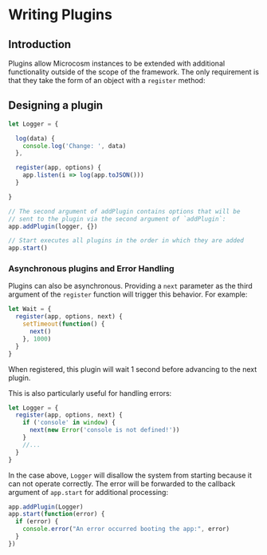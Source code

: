 # Writing Plugins

## Introduction

Plugins allow Microcosm instances to be extended with additional
functionality outside of the scope of the framework. The only
requirement is that they take the form of an object with a `register`
method:

## Designing a plugin

```javascript
let Logger = {

  log(data) {
    console.log('Change: ', data)
  },

  register(app, options) {
    app.listen(i => log(app.toJSON()))
  }

}

// The second argument of addPlugin contains options that will be
// sent to the plugin via the second argument of `addPlugin`:
app.addPlugin(logger, {})

// Start executes all plugins in the order in which they are added
app.start()
```

### Asynchronous plugins and Error Handling

Plugins can also be asynchronous. Providing a `next` parameter as the
third argument of the `register` function will trigger this
behavior. For example:

```javascript
let Wait = {
  register(app, options, next) {
    setTimeout(function() {
      next()
    }, 1000)
  }
}
```

When registered, this plugin will wait 1 second before advancing to
the next plugin.

This is also particularly useful for handling errors:

```javascript
let Logger = {
  register(app, options, next) {
    if ('console' in window) {
      next(new Error('console is not defined!'))
    }
    //...
  }
}
```

In the case above, `Logger` will disallow the system from starting
because it can not operate correctly. The error will be forwarded to
the callback argument of `app.start` for additional processing:

```javascript
app.addPlugin(Logger)
app.start(function(error) {
  if (error) {
    console.error("An error occurred booting the app:", error)
  }
})
```
